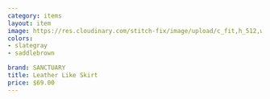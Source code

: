 ```yaml
---
category: items
layout: item
image: https://res.cloudinary.com/stitch-fix/image/upload/c_fit,h_512,w_512/v1660772437/hng7hhznjwnlupghtrcw
colors: 
- slategray
- saddlebrown

brand: SANCTUARY
title: Leather Like Skirt
price: $69.00
---
```

